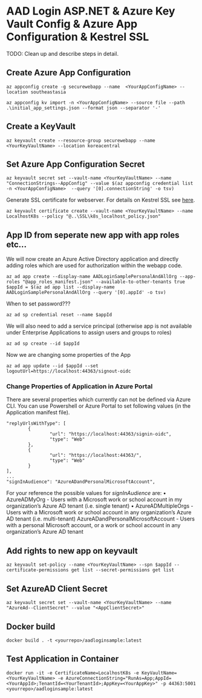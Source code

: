 # AAD Login ASP.NET & Azure Key Vault Config & Azure App Configuration & Kestrel SSL

TODO: Clean up and describe steps in detail.


## Create Azure App Configuration
```
az appconfig create -g securewebapp --name  <YourAppConfigName> --location southeastasia
```
```
az appconfig kv import -n <YourAppConfigName> --source file --path .\initial_app_settings.json --format json --separator '-'
```

## Create a KeyVault
```
az keyvault create --resource-group securewebapp --name  <YourKeyVaultName> --location koreacentral
```

## Set Azure App Configuration Secret
```
az keyvault secret set --vault-name <YourKeyVaultName> --name "ConnectionStrings--AppConfig" --value $(az appconfig credential list -n <YourAppConfigName>  --query '[0].connectionString' -o tsv)
```

Generate SSL certificate for webserver. For details on Kestrel SSL see [here](../SSL/README.md).
```
az keyvault certificate create --vault-name <YourKeyVaultName> --name LocalhostK8s --policy "@..\SSL\k8s_localhost_policy.json"
```

## App ID from seperate new app with app roles etc...
We will now create an Azure Active Directory application and directly adding roles which are used for authorization within the webapp code.
```
az ad app create --display-name AADLoginSamplePersonalAndAllOrg --app-roles "@app_roles_manifest.json" --available-to-other-tenants true  
$appId = $(az ad app list --display-name AADLoginSamplePersonalAndAllOrg --query '[0].appId' -o tsv)
```

When to set password???
```
az ad sp credential reset --name $appId
```

We will also need to add a service principal (otherwise app is not available under Enterprise Applications to assign users and groups to roles)
```
az ad sp create --id $appId
```

Now we are changing some properties of the App
```
az ad app update --id $appId --set logoutUrl=https://localhost:44363/signout-oidc
```

### Change Properties of Application in Azure Portal
There are several properties which currently can not be defined via Azure CLI. You can use Powershell or Azure Portal to set following values (in the Application manifest file).<br/>

```
"replyUrlsWithType": [
        {
                "url": "https://localhost:44363/signin-oidc",
                "type": "Web"
        },
        {
                "url": "https://localhost:44363/",
                "type": "Web"
        }
],
...
"signInAudience": "AzureADandPersonalMicrosoftAccount",
```

For your reference the possible values for _signInAudience_ are:
• AzureADMyOrg - Users with a Microsoft work or school account in my organization’s Azure AD tenant (i.e. single tenant)
• AzureADMultipleOrgs - Users with a Microsoft work or school account in any organization’s Azure AD tenant (i.e. multi-tenant)
AzureADandPersonalMicrosoftAccount - Users with a personal Microsoft account, or a work or school account in any organization’s Azure AD tenant

## Add rights to new app on keyvault

```
az keyvault set-policy --name <YourKeyVaultName> --spn $appId --certificate-permissions get list --secret-permissions get list
```


## Set AzureAD Client Secret
```
az keyvault secret set --vault-name <YourKeyVaultName> --name "AzureAd--ClientSecret" --value "<AppClientSecret>"
```

## Docker build
```
docker build . -t <yourrepo>/aadloginsample:latest
```

## Test Application in Container

```
docker run -it -e CertificateName=LocalhostK8s -e KeyVaultName=<YourKeyVaultName> -e AzureConnectionString="RunAs=App;AppId=<YourAppId>;TenantId=<YourTenantId>;AppKey=<YourAppKey>" -p 44363:5001 <yourrepo>/aadloginsample:latest
```